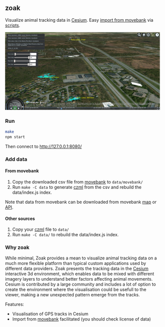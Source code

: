 ## zoak ##

Visualize animal tracking data in [Cesium](https://cesiumjs.org/). Easy [import from movebank](data/movebank/README.txt) via [scripts](data/movebank/convert_movebank.py).

![Example view with cats in a city](presentation/zoak_example.png)

### Run ###

```bash
make
npm start
```

Then connect to http://127.0.0.1:8080/

### Add data ###

#### From movebank ####

1. Copy the downloaded csv file from [movebank](https://www.movebank.org/) to ```data/movebank/```
2. Run ```make -C data``` to generate [czml](https://github.com/AnalyticalGraphicsInc/czml-writer/wiki/CZML-Guide) from the csv and rebuild the data/index.js index.

Note that data from movebank can be downloaded from movebank [map](https://www.movebank.org/movebank/) or [API](https://github.com/movebank/movebank-api-doc/blob/master/movebank-api.md).

#### Other sources ####

1. Copy your [czml](https://github.com/AnalyticalGraphicsInc/czml-writer/wiki/CZML-Guide) file to ```data/```
2. Run ```make -C data/``` to rebuild the data/index.js index.

### Why zoak ###

While minimal, Zoak provides a mean to visualize animal tracking data on a much more flexible platform than typical custom applications used by different data providers. Zoak presents the tracking data in the [Cesium](https://cesiumjs.org/) interactive 3d environment, which enables data to be mixed with different imagery layers to understand better factors affecting animal movements. Cesium is contributed by a large community and includes a lot of option to create the environment where the visualisation could be usefull to the viewer, making a new unexpected pattern emerge from the tracks.

Features:
* Visualisation of GPS tracks in Cesium
* Import from [movebank](https://www.movebank.org/) facilitated (you should check license of data)
